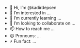 - 👋 Hi, I’m @kadirdepsen
- 👀 I’m interested in ...
- 🌱 I’m currently learning ...
- 💞️ I’m looking to collaborate on ...
- 📫 How to reach me ...
- 😄 Pronouns: ...
- ⚡ Fun fact: ...

<!---
kadirdepsen/kadirdepsen is a ✨ special ✨ repository because its `README.md` (this file) appears on your GitHub profile.
You can click the Preview link to take a look at your changes.
--->
